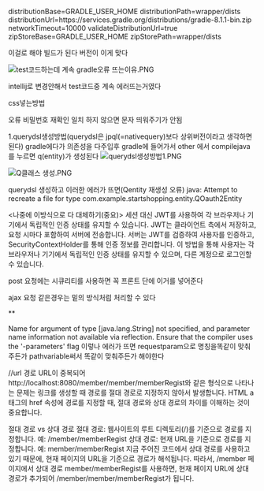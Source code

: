 distributionBase=GRADLE_USER_HOME
distributionPath=wrapper/dists
distributionUrl=https\://services.gradle.org/distributions/gradle-8.1.1-bin.zip
networkTimeout=10000
validateDistributionUrl=true
zipStoreBase=GRADLE_USER_HOME
zipStorePath=wrapper/dists


이걸로 해야 빌드가 된다 버전이 이게 맞다

![test코드하는데 계속 gradle오류 뜨는이유.PNG](..%2F..%2FUsers%2F%EC%B5%9C%EC%B9%98%EC%96%B8%2FOneDrive%2F%EC%82%AC%EC%A7%84%2F%EC%8A%A4%ED%81%AC%EB%A6%B0%EC%83%B7%2Ftest%EC%BD%94%EB%93%9C%ED%95%98%EB%8A%94%EB%8D%B0%20%EA%B3%84%EC%86%8D%20gradle%EC%98%A4%EB%A5%98%20%EB%9C%A8%EB%8A%94%EC%9D%B4%EC%9C%A0.PNG)

intellij로 변경안해서 test코드중 계속 에러뜨는거였다



<link rel="stylesheet" href="/css/regiestcss/regietst.css"> css넣는방법


오류
비밀번호 재확인 일치 하지 않으면 문자 띄워주기가 안됨

1.querydsl생성방법(querydsl은 jpql(=nativequery)보다 상위버전이라고 생각하면 된다)
gradle에다가 의존성을 다주입후
gradle에 들어가서 other 에서 compilejava를 누르면 q(entity)가 생성된다
![querydsl생성방법1.PNG](..%2F..%2FUsers%2F%EC%B5%9C%EC%B9%98%EC%96%B8%2FOneDrive%2F%EC%82%AC%EC%A7%84%2F%EC%8A%A4%ED%81%AC%EB%A6%B0%EC%83%B7%2Fquerydsl%EC%83%9D%EC%84%B1%EB%B0%A9%EB%B2%951.PNG)

![Q클래스 생성.PNG](..%2F..%2FUsers%2F%EC%B5%9C%EC%B9%98%EC%96%B8%2FOneDrive%2F%EC%82%AC%EC%A7%84%2F%EC%8A%A4%ED%81%AC%EB%A6%B0%EC%83%B7%2FQ%ED%81%B4%EB%9E%98%EC%8A%A4%20%EC%83%9D%EC%84%B1.PNG)



querydsl 생성하고 이러한 에러가 뜨면(Qentity 재생성 오류)
java: Attempt to recreate a file for type com.example.startshopping.entity.QOauth2Entity




<나중에 이방식으로 다 대체하기(중요)>
세션 대신 JWT를 사용하여 각 브라우저나 기기에서 독립적인 인증 상태를 유지할 수 있습니다.
JWT는 클라이언트 측에서 저장하고, 요청 시마다 포함하여 서버에 전송합니다.
서버는 JWT를 검증하여 사용자를 인증하고, SecurityContextHolder를 통해 인증 정보를 관리합니다.
이 방법을 통해 사용자는 각 브라우저나 기기에서 독립적인 인증 상태를 유지할 수 있으며, 다른 계정으로 로그인할 수 있습니다.


post 요청에는 시큐리티를 사용하면 꼭 프론트 단에
<input type="hidden" th:name="${_csrf.parameterName}" th:value="${_csrf.token}"/>
이거를 넣어준다

ajax 요청 같은경우는 밑의 방식처럼 처리할 수 있다

**<!-- Thymeleaf를 사용하여 CSRF 토큰을 설정 -->
<input type="hidden" id="_csrf" name="${_csrf.parameterName}" value="${_csrf.token}">

<script>
    // JavaScript에서 CSRF 토큰 값을 가져와서 Ajax 요청에 포함
    var csrfToken = document.getElementById("_csrf").value;

    // 예시: jQuery를 사용한 Ajax 요청
    $.ajax({
        url: '/your-endpoint',
        type: 'POST',
        beforeSend: function(xhr) {
            xhr.setRequestHeader('${_csrf.headerName}', csrfToken); // CSRF 헤더 설정
        },
        data: {
            // Ajax 요청 데이터
        },
        success: function(data) {
            // 성공적으로 요청 처리 후의 작업
        },
        error: function(xhr, status, error) {
            // 오류 발생 시 처리
        }
    });
</script>



Name for argument of type [java.lang.String] not specified, and parameter name information not available via reflection. Ensure that the compiler uses the '-parameters' flag
이렇나 에러가 뜨면 requestparam으로 명칭을똑같이 맞춰주든가 pathvariable써서 똑같이 맞춰주든가 해야한다




//url 경로
URL이 중복되어 http://localhost:8080/member/member/memberRegist와 같은 형식으로 나타나는 문제는 링크를 생성할 때 경로를 절대 경로로 지정하지 않아서 발생합니다. HTML a 태그의 href 속성에 경로를 지정할 때, 절대 경로와 상대 경로의 차이를 이해하는 것이 중요합니다.

절대 경로 vs 상대 경로
절대 경로: 웹사이트의 루트 디렉토리(/)를 기준으로 경로를 지정합니다.
예: /member/memberRegist
상대 경로: 현재 URL을 기준으로 경로를 지정합니다.
예: member/memberRegist
지금 주어진 코드에서 상대 경로를 사용하고 있기 때문에, 현재 페이지의 URL을 기준으로 경로가 해석됩니다. 따라서, /member 페이지에서 상대 경로 member/memberRegist를 사용하면, 현재 페이지 URL에 상대 경로가 추가되어 /member/member/memberRegist가 됩니다.


